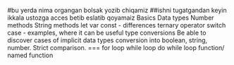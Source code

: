 #bu yerda nima organgan bolsak yozib chiqamiz
##ishni tugatgandan keyin ikkala ustozga acces betib eslatib qoyamaiz 
Basics
Data types
Number methods
String methods
let var const - differences
ternary operator
switch case - examples, where it can be useful
type conversions
Be able to discover cases of implicit data types conversion into boolean, string, number. 
Strict comparison. ===
for loop
while loop
do while loop
function/ named function 
